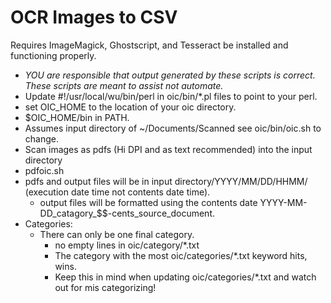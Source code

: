 OCR Images to CSV
===
Requires ImageMagick, Ghostscript, and Tesseract be installed and functioning properly.
* _YOU are responsible that output generated by these scripts is correct.  These scripts are meant to assist not automate._
* Update #!/usr/local/wu/bin/perl in oic/bin/*.pl files to point to your perl.
* set OIC_HOME to the location of your oic directory.
* $OIC_HOME/bin in PATH.
* Assumes input directory of ~/Documents/Scanned see oic/bin/oic.sh to change.
* Scan images as pdfs (Hi DPI and as text recommended) into the input directory
* pdfoic.sh
* pdfs and output files will be in input directory/YYYY/MM/DD/HHMM/ (execution date time not contents date time).
    * output files will be formatted using the contents date YYYY-MM-DD_catagory_$$-cents_source_document.
* Categories:
    * There can only be one final category.
        * no empty lines in oic/category/*.txt
        * The category with the most oic/categories/*.txt keyword hits, wins.
        * Keep this in mind when updating oic/categories/*.txt and watch out for mis categorizing!